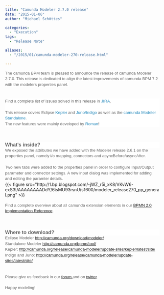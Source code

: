 ```yaml
---
title: "Camunda Modeler 2.7.0 release"
date: "2015-01-06"
author: "Michael Schöttes"

categories:
  - "Execution"
tags: 
  - "Release Note"

aliases:
  - "/2015/01/camunda-modeler-270-release.html"

---
```


<div>
<div dir="ltr" style="text-align: left;" trbidi="on">
<span style="background-color: white; color: #666666; font-family: Arial, Tahoma, Helvetica, FreeSans, sans-serif; font-size: 13.1999998092651px; line-height: 18.4799995422363px;">The camunda BPM team is pleased to announce the release of camunda Modeler 2.7.0. This release is dedicated to align the latest improvements of camunda BPM 7.2 with the modelers properties panel.&nbsp;</span><br />
<span style="background-color: white; color: #666666; font-family: Arial, Tahoma, Helvetica, FreeSans, sans-serif; font-size: 13.1999998092651px; line-height: 18.4799995422363px;"><br /></span>
<br />
<div style="background-color: white; color: #666666; font-family: Arial, Tahoma, Helvetica, FreeSans, sans-serif; font-size: 13.1999998092651px; line-height: 18.4799995422363px;">
Find a complete list of issues solved in this release in&nbsp;<a href="https://jira.camunda.com/secure/ReleaseNote.jspa?projectId=10230&amp;version=13292" style="color: #2288bb; text-decoration: none;">JIRA</a>.</div>
<div style="background-color: white; color: #666666; font-family: Arial, Tahoma, Helvetica, FreeSans, sans-serif; font-size: 13.1999998092651px; line-height: 18.4799995422363px;">
<br /></div>
<div style="background-color: white; color: #666666; font-family: Arial, Tahoma, Helvetica, FreeSans, sans-serif; font-size: 13.1999998092651px; line-height: 18.4799995422363px;">
<div class="MsoNormal">
<span lang="EN-US">This release covers Eclipse&nbsp;<a href="http://camunda.org/release/camunda-modeler/update-sites/kepler/latest/site/" style="color: #2288bb; text-decoration: none;">Kepler</a>&nbsp;and&nbsp;<a href="http://camunda.org/release/camunda-modeler/update-sites/latest/site/" style="color: #2288bb; text-decoration: none;">Juno/Indigo</a>&nbsp;as well as the&nbsp;<a href="http://camunda.org/bpmn/tool/" style="color: #2288bb; text-decoration: none;">camunda Modeler Standalone</a>.<o:p></o:p></span></div>
<div class="MsoNormal">
</div>
<a href="https://www.blogger.com/null" name="more"></a></div>
<div style="background-color: white; color: #666666; font-family: Arial, Tahoma, Helvetica, FreeSans, sans-serif; font-size: 13.1999998092651px; line-height: 18.4799995422363px;">
The new features were mainly developed by&nbsp;<a href="https://github.com/romansmirnov" style="color: #2288bb; text-decoration: none;">Roman</a>!</div>
<br />
<a name='more'></a><br />
<h3 style="background-color: white; color: #666666; font-family: Volkswagen, Arial, Helvetica, sans-serif !important; margin: 15px 0px 0px; position: relative;">
What's inside?</h3>
<span style="background-color: white; color: #666666; font-family: Arial, Tahoma, Helvetica, FreeSans, sans-serif; font-size: 13.1999998092651px; line-height: 18.4799995422363px;">We exposed the attributes we have added with the Modeler release 2.6.1 on the properties panel, namely i/o mapping, connectors and asyncBefore/asyncAfter.&nbsp;</span><br />
<span style="background-color: white; color: #666666; font-family: Arial, Tahoma, Helvetica, FreeSans, sans-serif; font-size: 13.1999998092651px; line-height: 18.4799995422363px;"><br /></span>
<span style="color: #666666; font-family: Arial, Tahoma, Helvetica, FreeSans, sans-serif;"><span style="background-color: white; font-size: 13.1999998092651px; line-height: 18.4799995422363px;">Two new tabs were added to the properties panel in order to configure Input/Output parameter and connector settings. A new input dialog was implemented for adding and editing the paramter details.&nbsp;</span></span><br />
{{< figure src="http://1.bp.blogspot.com/-jWZ_r5i_xK8/VKvW6-exS3I/AAAAAAAADdY/6isMU93rsnU/s1600/modeler_release270_pp_general.png" >}}
<br />
<br />
<span style="background-color: white; color: #666666; font-family: Arial, Tahoma, Helvetica, FreeSans, sans-serif; font-size: 13.1999998092651px; line-height: 18.4799995422363px;">Find a complete overview about all camunda extension elements in our <a href="http://docs.camunda.org/latest/api-references/bpmn20/#custom-extensions">BPMN 2.0 Implementation Reference</a>.&nbsp;</span><br />
<span style="background-color: white; color: #666666; font-family: Arial, Tahoma, Helvetica, FreeSans, sans-serif; font-size: 13.1999998092651px; line-height: 18.4799995422363px;"><br /></span>
<br />
<h3 style="background-color: white; color: #666666; font-family: Volkswagen, Arial, Helvetica, sans-serif !important; margin: 15px 0px 0px; position: relative;">
Where to download?</h3>
<div>
<span style="background-color: white; color: #666666; font-family: Arial, Tahoma, Helvetica, FreeSans, sans-serif; font-size: 13.1999998092651px; line-height: 18.4799995422363px;">Eclipse Modeler&nbsp;<a href="http://camunda.org/download/modeler/">http://camunda.org/download/modeler/</a></span><br />
<span style="background-color: white; color: #666666; font-family: Arial, Tahoma, Helvetica, FreeSans, sans-serif; font-size: 13.1999998092651px; line-height: 18.4799995422363px;">Standalone Modeler&nbsp;<a href="http://camunda.org/bpmn/tool/">http://camunda.org/bpmn/tool/</a></span><br />
<span style="background-color: white; color: #666666; font-family: Arial, Tahoma, Helvetica, FreeSans, sans-serif; font-size: 13.1999998092651px; line-height: 18.4799995422363px;">Kepler: <a href="http://camunda.org/release/camunda-modeler/update-sites/kepler/latest/site/">http://camunda.org/release/camunda-modeler/update-sites/kepler/latest/site/</a></span><br />
<span style="background-color: white; color: #666666; font-family: Arial, Tahoma, Helvetica, FreeSans, sans-serif; font-size: 13.1999998092651px; line-height: 18.4799995422363px;">Indigo and Juno: <a href="http://camunda.org/release/camunda-modeler/update-sites/latest/site/">http://camunda.org/release/camunda-modeler/update-sites/latest/site/</a></span></div>
<div>
<br /></div>
<div>
<br /></div>
<div>
<span style="background-color: white; color: #666666; font-family: Arial, Tahoma, Helvetica, FreeSans, sans-serif; font-size: 13.1999998092651px; line-height: 18.4799995422363px;">Please give us feedback in our <a href="http://camunda.org/forum/">forum </a>and on <a href="https://twitter.com/camundaBPM">twitter</a>.</span></div>
<div>
<br /></div>
<div>
<span style="background-color: white; color: #666666; font-family: Arial, Tahoma, Helvetica, FreeSans, sans-serif; font-size: 13.1999998092651px; line-height: 18.4799995422363px;">Happy modeling!&nbsp;</span></div>
<div>
<br /></div>
<span style="background-color: white; color: #666666; font-family: Arial, Tahoma, Helvetica, FreeSans, sans-serif; font-size: 13.1999998092651px; line-height: 18.4799995422363px;"><br /></span>
<span style="background-color: white; color: #666666; font-family: Arial, Tahoma, Helvetica, FreeSans, sans-serif; font-size: 13.1999998092651px; line-height: 18.4799995422363px;"><br /></span></div>

</div>